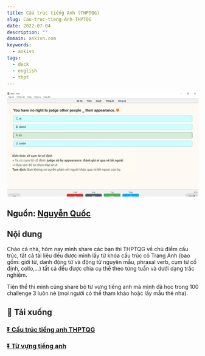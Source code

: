 ```yaml
---
title: Cấu trúc tiếng Anh (THPTQG)
slug: Cau-truc-tieng-Anh-THPTQG
date: 2022-07-04
description: ""
domain: ankivn.com
keywords:
  - ankivn
tags:
  - deck
  - english
  - thpt
---
```


![](../static/images/Pasted-image-20241219020713.png)

<!--truncate-->

## Nguồn: [Nguyễn Quốc](https://www.facebook.com/groups/ankivocabulary/posts/1126170504809272/)


## Nội dung

Chào cả nhà, hôm nay mình share các bạn thi THPTQG về chủ điểm cấu trúc, tất cả tài liệu đều được mình lấy từ khóa cấu trúc cô Trang Anh (bao gồm: giới từ, danh động từ và động từ nguyên mẫu, phrasal verb, cụm từ cố định, collo,...) tất cả đều được chia cụ thể theo từng tuần và dưới dạng trắc nghiệm.

Tiện thể thì mình cũng share bộ từ vựng tiếng anh mà mình đã học trong 100 challenge 3 luôn nè (mọi người có thể tham khảo hoặc lấy mẫu thẻ nha).

## 🔗 Tải xuống

### [⏬ Cấu trúc tiếng anh THPTQG](https://drive.google.com/file/d/1BpR9JhiLlSDlsU4IISsZR9GMr-taOhWV/view?usp=sharing)

### [⏬ Từ vựng tiếng anh](https://drive.google.com/file/d/1BtHT-MiSOifwDaSNM5AZkky82_66FIfA/view?usp=sharing)